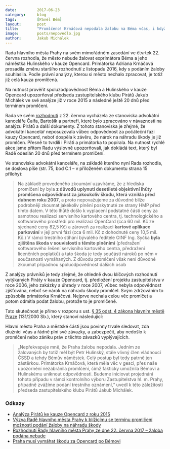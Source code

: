 ```yaml
---
date:         2017-06-23
category:     blog
tags:         [Pavel Bém]
layout:       post
title:        "Promlčeno! Krnáčová nepodala žalobu na Béma včas, i když jí Piráti opakovaně varovali."
image:        posts/nepovedlo.jpg
author:       Jakub Michálek
---
```


Rada hlavního města Prahy na svém mimořádném zasedání ve čtvrtek 22. června rozhodla, že město nebude žalovat exprimátora Béma a jeho náměstka Hulinského v kauze Opencard. Primátorka Adriana Krnáčová prosadila změnu staršího rozhodnutí z listopadu 2016, kdy s podáním žaloby souhlasila. Podle právní analýzy, kterou si město nechalo zpracovat, je totiž již celá kauza promlčená.

Na nutnost prověřit spoluzodpovědnost Béma a Hulinského v kauze Opencard upozorňoval předseda zastupitelského klubu Pirátů Jakub Michálek ve své analýze již v roce 2015 a následně ještě 20 dnů před termínem promlčení.

Rada ve svém [rozhodnutí](https://github.com/pirati-cz/KlubPraha/blob/master/materialy/tisky-rady/r-25511-bem-nebude-zalovan.pdf) z 22. června vycházela ze stanoviska advokátní kanceláře Čalfa, Bartošík a partneři, které bylo zpracováno v návaznosti na analýzu Pirátů a další dokumenty. Z tohoto stanoviska je zřejmé, že advokátní kancelář neposuzovala vůbec odpovědnost za počáteční fázi kauzy Opencard, neboť dospěla k závěru, že nárok na náhradu škody je již promlčen. Přesně to tvrdili i Piráti a primátorka to popírala. Na nutnost rychlé akce jsme přitom Radu výslovně upozorňovali, jak dokládá text, který byl Radě odeslán 20 dnů před termínem promlčení. 

Ve stanovisku advokátní kanceláře, na základě kterého nyní Rada rozhodla, se doslova píše (str. 75, bod C.1 – v přiloženém dokumentu strana 15 přílohy):

> Na základě provedeného zkoumání uzavíráme, že z hlediska promlčení by byla **z důvodů uplynutí desetileté objektivní lhůty promlčena odpovědnost za jakoukoliv škodu, která vznikla před dubnem roku 2007**, a proto nepovažujeme za důvodné blíže podrobněji zkoumat jakékoliv plnění poskytnuté ze strany HMP před tímto datem. V této lhůtě došlo k vyplacení podstatné části ceny za samotnou realizaci servisního kartového centra, tj. technologického a softwarového prostředí pro realizaci OpenCard (cca 60 mil. Kč ze sjednané ceny 82,5 Kč) a zároveň za realizaci **kartové aplikace parkování** v její první fázi (cca 6 mil. Kč z dohodnuté ceny 10,5 mil. Kč.) V rámci trestního stíhání bývalého ředitele OINF Ing. Syčka **byla zjištěna škoda v souvislosti s těmito plněními** (předražení softwarového řešení servisního kartového centra, předražení licenčních poplatků) a tato škoda je tedy součástí nároků po něm v současnosti vymáhaných. Z důvodu promlčení však není důvodné zkoumat případnou spoluodpovědnost dalších osob

Z analýzy právníků je tedy zřejmé, že ohledně dvou klíčových rozhodnutí vytýkaných Piráty v kauze Opencard, tj. předložení projektu zastupitelstvu v roce 2006, jeho zakázky a úhrady v roce 2007, vůbec nebyla odpovědnost zjišťována, neboť se nárok na náhradu škody promlčel. Svým zdržováním to způsobila primátorka Krnáčová. Nejprve nechala celou věc promlčet a potom odmítla podat žalobu, protože to je promlčené.

Tato skutečnost je přímo v rozporu s ust. [§ 35 odst. 4 zákona hlavním městě Praze](https://www.zakonyprolidi.cz/cs/2000-131#p35-4) (131/2000 Sb.), který stanoví následující:

Hlavní město Praha a městské části jsou povinny trvale sledovat, zda dlužníci včas a řádně plní své závazky, a zabezpečit, aby nedošlo k promlčení nebo zániku práv z těchto závazků vyplývajících.

> „Nepřekvapuje mně, že Praha žalobu nepodala. Jedním ze žalovaných by totiž měl být Petr Hulinský, stále vlivný člen vládnoucí ČSSD a tehdy Bémův náměstek. Celý postup byl tedy patrně jen zástěrkou. Primátorka Krnáčová, která měla věc v gesci, přes naše upozornění nezabránila promlčení, čímž fakticky umožnila Bémovi a Hulinskému uniknout odpovědnosti. Budeme iniciovat projednání tohoto případu v rámci kontrolního výboru Zastupitelstva hl. m. Prahy, případně zvážíme podání trestního oznámení,“ uvedl k této záležitosti předseda zastupitelského klubu Pirátů Jakub Michálek. 

### Odkazy 

* [Analýza Pirátů ke kauze Opencard z roku 2015](https://github.com/pirati-cz/KlubPraha/blob/master/spisy/2015/147-opencard-I/1-zadost/attachments/oc-aktualni.pdf)
* [Výzva Radě hlavního města Prahy k blížícímu se termínu promlčení možnosti podání žaloby na náhradu škody](https://praha.pirati.cz/dvacet-dni-do-promlceni.html)
* [Rozhodnutí Rady hlavního města Prahy ze dne 22. června 2017 – žaloba podána nebude](https://github.com/pirati-cz/KlubPraha/blob/master/materialy/tisky-rady/r-25511-bem-nebude-zalovan.pdf)
* [Praha musí vymáhat škodu za Opencard po Bémovi](https://praha.pirati.cz/opencard.html)
